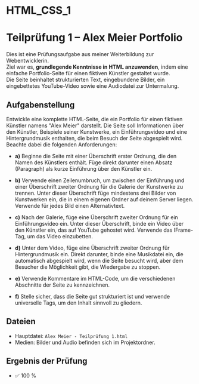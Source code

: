 # HTML_CSS_1



# Teilprüfung 1 – Alex Meier Portfolio

Dies ist eine Prüfungsaufgabe aus meiner Weiterbildung zur Webentwicklerin.  
Ziel war es, **grundlegende Kenntnisse in HTML anzuwenden**, indem eine einfache Portfolio-Seite für einen fiktiven Künstler gestaltet wurde.  
Die Seite beinhaltet strukturierten Text, eingebundene Bilder, ein eingebettetes YouTube-Video sowie eine Audiodatei zur Untermalung.



## Aufgabenstellung

Entwickle eine komplette HTML-Seite, die ein Portfolio für einen fiktiven Künstler namens "Alex Meier" darstellt. Die Seite soll Informationen über den Künstler, Beispiele seiner Kunstwerke, ein Einführungsvideo und eine Hintergrundmusik enthalten, die beim Besuch der Seite abgespielt wird.
Beachte dabei die folgenden Anforderungen:

- **a)** Beginne die Seite mit einer Überschrift erster Ordnung, die den Namen des Künstlers enthält. Füge direkt darunter einen Absatz (Paragraph) als kurze Einführung über den Künstler ein.

- **b)** Verwende einen Zeilenumbruch, um zwischen der Einführung und einer Überschrift zweiter Ordnung für die Galerie der Kunstwerke zu trennen. Unter dieser Überschrift füge mindestens drei Bilder von Kunstwerken ein, die in einem eigenen Ordner auf deinem Server liegen. Verwende für jedes Bild einen Alternativtext.

- **c)** Nach der Galerie, füge eine Überschrift zweiter Ordnung für ein Einführungsvideo ein. Unter dieser Überschrift, binde ein Video über den Künstler ein, das auf YouTube gehostet wird. Verwende das IFrame-Tag, um das Video einzubetten.

- **d)** Unter dem Video, füge eine Überschrift zweiter Ordnung für Hintergrundmusik ein. Direkt darunter, binde eine Musikdatei ein, die automatisch abgespielt wird, wenn die Seite besucht wird, aber dem Besucher die Möglichkeit gibt, die Wiedergabe zu stoppen.

- **e)** Verwende Kommentare im HTML-Code, um die verschiedenen Abschnitte der Seite zu kennzeichnen.

- **f)** Stelle sicher, dass die Seite gut strukturiert ist und verwende universelle Tags, um den Inhalt sinnvoll zu gliedern. 



## Dateien

- Hauptdatei: `Alex Meier - Teilprüfung 1.html`  
- Medien: Bilder und Audio befinden sich im Projektordner.



## Ergebnis der Prüfung

- ✅ 100 %
